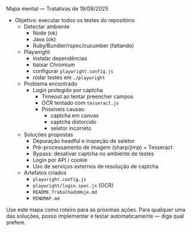 Mapa mental — Tratativas de 19/09/2025

- Objetivo: executar todos os testes do repositório
  - Detectar ambiente
    - Node (ok)
    - Java (ok)
    - Ruby/Bundler/rspec/cucumber (faltando)
  - Playwright
    - instalar dependências
    - baixar Chromium
    - configurar `playwright.config.js`
    - rodar testes em `./playwright`
  - Problema encontrado
    - Login protegido por captcha
      - Timeout ao tentar preencher campos
      - OCR tentado com `tesseract.js`
      - Possíveis causas:
        - captcha em canvas
        - captcha distorcido
        - seletor incorreto
  - Soluções propostas
    - Depuração headful e inspeção de seletor
    - Pré-processamento de imagem (sharp/jimp) + Tesseract
    - Bypass: desativar captcha no ambiente de testes
    - Login por API / cookie
    - Uso de serviços externos de resolução de captcha
  - Artefatos criados
    - `playwright.config.js`
    - `playwright/login.spec.js` (OCR)
    - `README_TrabalhadoHoje.md`
    - `MINDMAP.md`

Use este mapa como roteiro para as próximas ações. Para qualquer uma das soluções, posso implementar e testar automaticamente — diga qual prefere.
